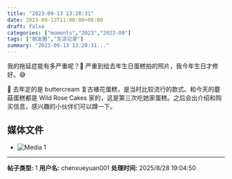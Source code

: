 ```yaml
---
title: "2023-09-13 13:28:31"
date: 2023-09-13T11:00:00+08:00
draft: false
categories: ["moments","2023","2023-09"]
tags: ["朋友圈","生活记录"]
summary: "2023-09-13 13:28:31..."
---
```


我的拖延症能有多严重呢？🥵
严重到给去年生日蛋糕拍的照片，我今年生日才修好。😅 

🎂 去年定的是 buttercream 复古裱花蛋糕，是当时比较流行的款式。和今天的蘑菇蛋糕都是 Wild Rose Cakes 家的，这是第三次吃她家蛋糕。之后会出介绍和购买信息，感兴趣的小伙伴们可以蹲一下。
​

## 媒体文件

- ![Media 1](/Moments/photos/2023-09-13/202309131328310.jpg)

---

**帖子类型:** 1
**用户名:** chenxueyuan001
**处理时间:** 2025/8/28 19:04:50